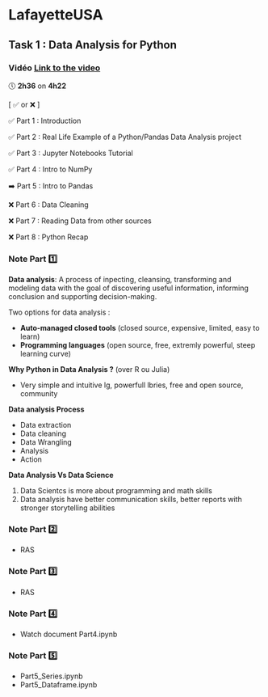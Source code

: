 # LafayetteUSA
## Task 1 : Data Analysis for Python

### Vidéo [Link to the video](https://www.youtube.com/watch?v=r-uOLxNrNk8)  
🕔 **2h36** on **4h22**

[  ✅ or ❌  ]

✅ Part 1 : Introduction

✅ Part 2 : Real Life Example of a Python/Pandas Data Analysis project

✅ Part 3 : Jupyter Notebooks Tutorial

✅ Part 4 : Intro to NumPy

➡️ Part 5 : Intro to Pandas

❌ Part 6 : Data Cleaning

❌ Part 7 : Reading Data from other sources

❌ Part 8 : Python Recap 

### Note Part 1️⃣
**Data analysis**: A process of inpecting, cleansing, transforming and modeling data with the goal of discovering useful information, informing conclusion and supporting decision-making.

Two options for data analysis : 
- **Auto-managed closed tools** (closed source, expensive, limited, easy to learn)
- **Programming languages** (open source, free, extremly powerful, steep learning curve)

**Why Python in Data Analysis ?** (over R ou Julia)

- Very simple and intuitive lg, powerfull lbries, free and open source, community

**Data analysis Process** 
- Data extraction
- Data cleaning
- Data Wrangling
- Analysis
- Action

**Data Analysis Vs Data Science** 
1. Data Scientcs is more about programming and math skills
2. Data analysis have better communication skills, better reports with stronger storytelling abilities

### Note Part 2️⃣
- RAS

### Note Part 3️⃣
- RAS

### Note Part 4️⃣
- Watch document Part4.ipynb

### Note Part 5️⃣
- Part5_Series.ipynb
- Part5_Dataframe.ipynb
